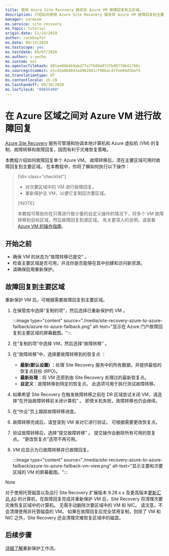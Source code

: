 ```yaml
---
title: 使用 Azure Site Recovery 服务将 Azure VM 故障回复到主区域。
description: 介绍如何使用 Azure Site Recovery 服务将 Azure VM 故障回复到主要区域。
manager: carmonm
ms.service: site-recovery
ms.topic: tutorial
origin.date: 11/14/2019
author: rockboyfor
ms.date: 09/14/2020
ms.testscope: yes
ms.testdate: 09/07/2020
ms.author: v-yeche
ms.custom: mvc
ms.openlocfilehash: 891ee0664b9abd77a7fb09a972fb80778641798c
ms.sourcegitcommit: e1cd3a0b88d3ad962891cf90bac47fee04d5baf5
ms.translationtype: HT
ms.contentlocale: zh-CN
ms.lasthandoff: 09/10/2020
ms.locfileid: "89655498"
---
```

# <a name="fail-back-an-azure-vm-between-azure-regions"></a>在 Azure 区域之间对 Azure VM 进行故障回复

[Azure Site Recovery](site-recovery-overview.md) 服务可管理和协调本地计算机和 Azure 虚拟机 (VM) 的复制、故障转移和故障回复，因而有利于灾难恢复策略。

本教程介绍如何故障回复单个 Azure VM。 故障转移后，须在主要区域可用时故障回复到主要区域。 在本教程中，你将了解如何执行以下操作：

> [!div class="checklist"]
> 
> * 对次要区域中的 VM 进行故障回复。
> * 重新保护主 VM，以便它复制回次要区域。
> 
> [!NOTE]
> 
> 本教程可帮助你在只需进行极少量的自定义操作的情况下，将多个 VM 故障转移到目标区域，然后故障回复到源区域。 有关更深入的说明，请查看 [Azure VM 的操作指南](../virtual-machines/windows/index.yml)。

## <a name="before-you-start"></a>开始之前

* 确保 VM 的状态为“故障转移已提交”  。
* 检查主要区域是否可用，并且你是否能够在其中创建和访问新资源。
* 请确保启用重新保护。

## <a name="fail-back-to-the-primary-region"></a>故障回复到主要区域

重新保护 VM 后，可根据需要故障回复到主要区域。

1. 在保管库中选择“复制的项”，然后选择已重新保护的 VM  。

    :::image type="content" source="./media/site-recovery-azure-to-azure-failback/azure-to-azure-failback.png" alt-text="显示在 Azure 门户故障回复到主要区域的屏幕截图。":::

2. 在“复制的项”中选择 VM，然后选择“故障转移”   。
3. 在“故障转移”中，选择要故障转移到的恢复点  ：
    - **最新(默认设置)** ：处理 Site Recovery 服务中的所有数据，并提供最低的恢复点目标 (RPO)。
    - **最新处理**：将 VM 还原到由 Site Recovery 处理过的最新恢复点。
    - **自定义**：故障转移到特定的恢复点。 此选项可用于执行测试故障转移。
4. 如果希望 Site Recovery 在触发故障转移之前在 DR 区域尝试关闭 VM，请选择“在开始故障转移前关闭计算机”  。 即使关机失败，故障转移也仍会继续。 
5. 在“作业”页上跟踪故障转移进度。
6. 故障转移完成后，请登录到 VM 来对它进行验证。 可根据需要更改恢复点。
7. 验证故障转移后，选择“提交故障转移”  。 提交操作会删除所有可用的恢复点。 “更改恢复点”选项不再可用。
8. VM 应显示为已故障转移并已故障回复。

    :::image type="content" source="./media/site-recovery-azure-to-azure-failback/azure-to-azure-failback-vm-view.png" alt-text="显示主要和次要区域的 VM 的屏幕截图。":::

> [!NOTE]
> 对于使用托管磁盘以及运行 Site Recovery 扩展版本 9.28.x.x 及更高版本[更新汇总 40](https://support.microsoft.com/help/4521530/update-rollup-40-for-azure-site-recovery) 的计算机，在故障回复完成并重新保护 VM 后，Site Recovery 将清理次要灾难恢复区域中的计算机。 无需手动删除次要区域中的 VM 和 NIC。 请注意，不会清理使用非托管磁盘的 VM。 如果在故障回复后完全禁用复制，则除了 VM 和 NIC 之外，Site Recovery 还会清理灾难恢复区域中的磁盘。

## <a name="next-steps"></a>后续步骤

[详细了解](azure-to-azure-how-to-reprotect.md#what-happens-during-reprotection)重新保护工作流。

<!-- Update_Description: update meta properties, wording update, update link -->